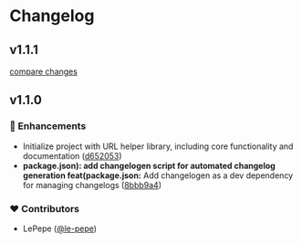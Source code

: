 # Changelog


## v1.1.1

[compare changes](https://github.com/le-pepe/url-helper/compare/v1.1.0...v1.1.1)

## v1.1.0


### 🚀 Enhancements

- Initialize project with URL helper library, including core functionality and documentation ([d652053](https://github.com/le-pepe/url-helper/commit/d652053))
- **package.json): add changelogen script for automated changelog generation feat(package.json:** Add changelogen as a dev dependency for managing changelogs ([8bbb9a4](https://github.com/le-pepe/url-helper/commit/8bbb9a4))

### ❤️ Contributors

- LePepe ([@le-pepe](http://github.com/le-pepe))

